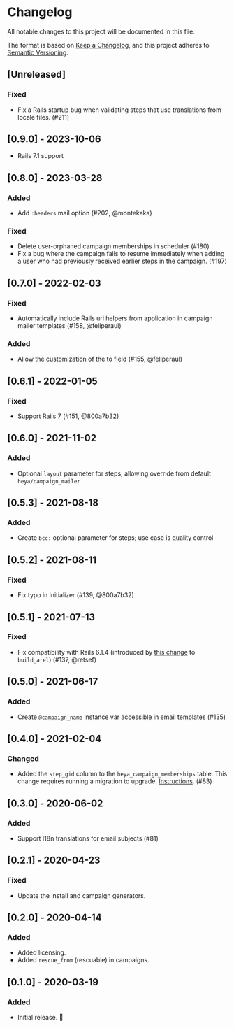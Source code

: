 # Changelog
All notable changes to this project will be documented in this file.

The format is based on [Keep a Changelog](https://keepachangelog.com/en/1.0.0/),
and this project adheres to [Semantic Versioning](https://semver.org/spec/v2.0.0.html).

## [Unreleased]
### Fixed
- Fix a Rails startup bug when validating steps that use translations from locale
  files. (#211)

## [0.9.0] - 2023-10-06
- Rails 7.1 support

## [0.8.0] - 2023-03-28
### Added
- Add `:headers` mail option (#202, @montekaka)

### Fixed
- Delete user-orphaned campaign memberships in scheduler (#180)
- Fix a bug where the campaign fails to resume immediately when adding a user
  who had previously received earlier steps in the campaign. (#197)

## [0.7.0] - 2022-02-03
### Fixed
- Automatically include Rails url helpers from application in campaign mailer templates (#158, @feliperaul)

### Added
- Allow the customization of the to field (#155, @feliperaul)

## [0.6.1] - 2022-01-05
### Fixed
- Support Rails 7 (#151, @800a7b32)

## [0.6.0] - 2021-11-02
### Added
- Optional `layout` parameter for steps; allowing override from default `heya/campaign_mailer`

## [0.5.3] - 2021-08-18
### Added
- Create `bcc:` optional parameter for steps; use case is quality control

## [0.5.2] - 2021-08-11
### Fixed
- Fix typo in initializer (#139, @800a7b32)

## [0.5.1] - 2021-07-13
### Fixed
- Fix compatibility with Rails 6.1.4 (introduced by [this change](https://github.com/rails/rails/commit/99049262d37fedcd25af91231423103b0d218694#diff-79b53b2602bf702bdd8ce677e096be6a6923a54236e17237c16068a510078683) to `build_arel`) (#137, @retsef)

## [0.5.0] - 2021-06-17
### Added
- Create `@campaign_name` instance var accessible in email templates (#135)

## [0.4.0] - 2021-02-04
### Changed
- Added the `step_gid` column to the `heya_campaign_memberships` table. This
  change requires running a migration to upgrade. [Instructions](./UPGRADING.md#004). (#83)

## [0.3.0] - 2020-06-02
### Added
- Support I18n translations for email subjects (#81)

## [0.2.1] - 2020-04-23
### Fixed
- Update the install and campaign generators.

## [0.2.0] - 2020-04-14
### Added
- Added licensing.
- Added `rescue_from` (rescuable) in campaigns.

## [0.1.0] - 2020-03-19
### Added
- Initial release. 👋
